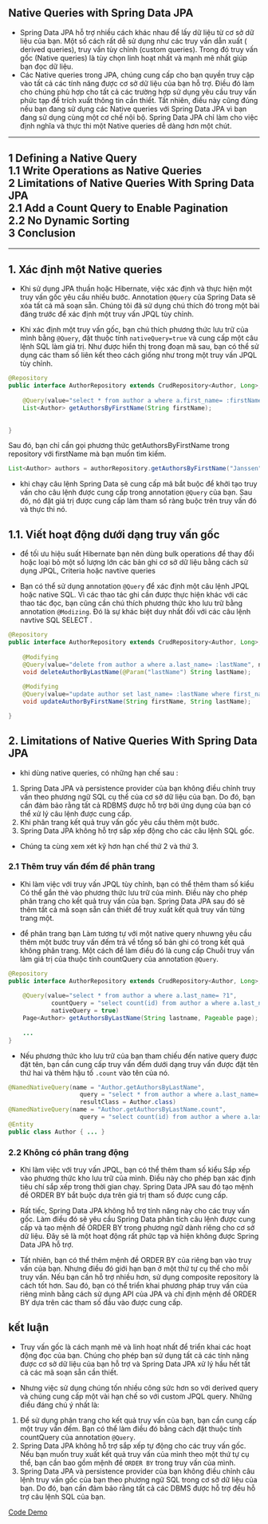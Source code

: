 ## Native Queries with Spring Data JPA
- Spring Data JPA hỗ trợ nhiều cách khác nhau để lấy dữ liệu từ cơ sở dữ liệu của bạn. Một số cách rất dễ sử dụng như các truy vấn dẫn xuất ( derived queries), truy vấn tùy chỉnh (custom queries). Trong đó truy vấn gốc (Native queries) là tùy chọn linh hoạt nhất và mạnh mẽ nhất giúp bạn đọc dữ liệu.
- Các Native queries trong JPA, chúng cung cấp cho bạn quyền truy cập vào tất cả các tính năng được cơ sở dữ liệu của bạn hỗ trợ. Điều đó làm cho chúng phù hợp cho tất cả các trường hợp sử dụng yêu cầu truy vấn phức tạp để trích xuất thông tin cần thiết. Tất nhiên, điều này cũng đúng nếu bạn đang sử dụng các Native queries với Spring Data JPA vì bạn đang sử dụng cùng một cơ chế nội bộ. Spring Data JPA chỉ làm cho việc định nghĩa và thực thi một Native queries dễ dàng hơn một chút.
-------------------------------------------------------
1 Defining a Native Query   
1.1 Write Operations as Native Queries  
2 Limitations of Native Queries With Spring Data JPA  
2.1 Add a Count Query to Enable Pagination  
2.2 No Dynamic Sorting  
3 Conclusion  
--------------------------------------------------------
--------------------------------------------------------
## 1. Xác định một Native queries
- Khi sử dụng JPA thuần hoặc Hibernate, việc xác định và thực hiện một truy vấn gốc yêu cầu nhiều bước. Annotation  `@Query` của Spring Data sẽ xóa tất cả mã soạn sẵn. Chúng tôi đã sử dụng chú thích đó trong một bài đăng trước để xác định một truy vấn JPQL tùy chỉnh.

- Khi xác định một truy vấn gốc, bạn chú thích phương thức lưu trữ của mình bằng `@Query`, đặt thuộc tính `nativeQuery=true` và cung cấp một câu lệnh SQL làm giá trị. Như được hiển thị trong đoạn mã sau, bạn có thể sử dụng các tham số liên kết theo cách giống như trong một truy vấn JPQL tùy chỉnh.
```java
@Repository
public interface AuthorRepository extends CrudRepository<Author, Long>, PagingAndSortingRepository<Author, Long> {
 
    @Query(value="select * from author a where a.first_name= :firstName", nativeQuery=true)
    List<Author> getAuthorsByFirstName(String firstName);
 
 
}
```

Sau đó, bạn chỉ cần gọi phương thức getAuthorsByFirstName trong repository với firstName mà bạn muốn tìm kiếm.
```java
List<Author> authors = authorRepository.getAuthorsByFirstName("Janssen");

```
- khi chạy câu lệnh Spring Data sẽ cung cấp mã bắt buộc để khởi tạo truy vấn cho câu lệnh được cung cấp trong annotation `@Query` của bạn. Sau đó, nó đặt giá trị được cung cấp làm tham số ràng buộc trên truy vấn đó và thực thi nó.
## 1.1. Viết hoạt động dưới dạng truy vấn gốc

- để tối ưu hiệu suất Hibernate bạn nên dùng bulk operations để thay đổi hoặc loại bỏ một số lượng lớn các bản ghi cơ sở dữ liệu bằng cách sử dụng JPQL, Criteria hoặc navtive queries


- Bạn có thể sử dụng annotation `@Query` để xác định một câu lệnh JPQL hoặc native SQL. Vì các thao tác ghi cần được thực hiện khác với các thao tác đọc, bạn cũng cần chú thích phương thức kho lưu trữ bằng annotation `@Modizing`. Đó là sự khác biệt duy nhất đối với các câu lệnh navtive SQL SELECT .
```java
@Repository
public interface AuthorRepository extends CrudRepository<Author, Long>, PagingAndSortingRepository<Author, Long> {
 
    @Modifying
    @Query(value="delete from author a where a.last_name= :lastName", nativeQuery = true)
    void deleteAuthorByLastName(@Param("lastName") String lastName);
     
    @Modifying
    @Query(value="update author set last_name= :lastName where first_name = :firstName", nativeQuery=true)
    void updateAuthorByFirstName(String firstName, String lastName);

}
```

## 2. Limitations of Native Queries With Spring Data JPA
- khi dùng native queries, có những hạn chế sau :  
1. Spring Data JPA và persistence provider của bạn không điều chỉnh truy vấn theo phương ngữ SQL cụ thể của cơ sở dữ liệu của bạn. Do đó, bạn cần đảm bảo rằng tất cả RDBMS được hỗ trợ bởi ứng dụng của bạn có thể xử lý câu lệnh được cung cấp.
2. Khi phân trang kết quả truy vấn gốc yêu cầu thêm một bước.
3. Spring Data JPA không hỗ trợ sắp xếp động cho các câu lệnh SQL gốc.

- Chúng ta cùng xem xét kỹ hơn hạn chế thứ 2 và thứ 3.

### 2.1 Thêm truy vấn đếm để phân trang
- Khi làm việc với truy vấn JPQL tùy chỉnh, bạn có thể thêm tham số kiểu Có thể gắn thẻ vào phương thức lưu trữ của mình. Điều này cho phép phân trang cho kết quả truy vấn của bạn. Spring Data JPA sau đó sẽ thêm tất cả mã soạn sẵn cần thiết để truy xuất kết quả truy vấn từng trang một.

- để phân trang bạn Làm tương tự với một native query nhuwng yêu cầu thêm một bước truy vấn đếm trả về tổng số bản ghi có trong kết quả không phân trang. Một cách để làm điều đó là cung cấp Chuỗi truy vấn làm giá trị của thuộc tính countQuery của annotation `@Query`.

```java
@Repository
public interface AuthorRepository extends CrudRepository<Author, Long>, PagingAndSortingRepository<Author, Long> {
     
    @Query(value="select * from author a where a.last_name= ?1", 
            countQuery = "select count(id) from author a where a.last_name= ?1", 
            nativeQuery = true)
    Page<Author> getAuthorsByLastName(String lastname, Pageable page);
     
    ...
}
```

- Nếu phương thức kho lưu trữ của bạn tham chiếu đến native query được đặt tên, bạn cần cung cấp truy vấn đếm dưới dạng truy vấn được đặt tên thứ hai và thêm hậu tố `.count` vào tên của nó.
```java 
@NamedNativeQuery(name = "Author.getAuthorsByLastName", 
                    query = "select * from author a where a.last_name= ?1", 
                    resultClass = Author.class)
@NamedNativeQuery(name = "Author.getAuthorsByLastName.count", 
                    query = "select count(id) from author a where a.last_name= ?1")
@Entity
public class Author { ... }
```

### 2.2 Không có phân trang động
- Khi làm việc với truy vấn JPQL, bạn có thể thêm tham số kiểu Sắp xếp vào phương thức kho lưu trữ của mình. Điều này cho phép bạn xác định tiêu chí sắp xếp trong thời gian chạy. Spring Data JPA sau đó tạo mệnh đề ORDER BY bắt buộc dựa trên giá trị tham số được cung cấp.

- Rất tiếc, Spring Data JPA không hỗ trợ tính năng này cho các truy vấn gốc. Làm điều đó sẽ yêu cầu Spring Data phân tích câu lệnh được cung cấp và tạo mệnh đề ORDER BY trong phương ngữ dành riêng cho cơ sở dữ liệu. Đây sẽ là một hoạt động rất phức tạp và hiện không được Spring Data JPA hỗ trợ.

- Tất nhiên, bạn có thể thêm mệnh đề ORDER BY của riêng bạn vào truy vấn của bạn. Nhưng điều đó giới hạn bạn ở một thứ tự cụ thể cho mỗi truy vấn. Nếu bạn cần hỗ trợ nhiều hơn, sử dụng composite repository là cách tốt hơn. Sau đó, bạn có thể triển khai phương pháp truy vấn của riêng mình bằng cách sử dụng API của JPA và chỉ định mệnh đề ORDER BY dựa trên các tham số đầu vào được cung cấp.

##  kết luận
- Truy vấn gốc là cách mạnh mẽ và linh hoạt nhất để triển khai các hoạt động đọc của bạn. Chúng cho phép bạn sử dụng tất cả các tính năng được cơ sở dữ liệu của bạn hỗ trợ và Spring Data JPA xử lý hầu hết tất cả các mã soạn sẵn cần thiết.

- Nhưng việc sử dụng chúng tốn nhiều công sức hơn so với derived query và chúng cung cấp một vài hạn chế so với custom JPQL query. Những điều đáng chú ý nhất là:

1. Để sử dụng phân trang cho kết quả truy vấn của bạn, bạn cần cung cấp một truy vấn đếm. Bạn có thể làm điều đó bằng cách đặt thuộc tính countQuery của annotation `@Query`.
2. Spring Data JPA không hỗ trợ sắp xếp tự động cho các truy vấn gốc. Nếu bạn muốn truy xuất kết quả truy vấn của mình theo một thứ tự cụ thể, bạn cần bao gồm mệnh đề `ORDER BY` trong truy vấn của mình.
3. Spring Data JPA và persistence provider của bạn không điều chỉnh câu lệnh truy vấn gốc của bạn theo phương ngữ SQL trong cơ sở dữ liệu của bạn. Do đó, bạn cần đảm bảo rằng tất cả các DBMS được hỗ trợ đều hỗ trợ câu lệnh SQL của bạn.

[Code Demo](https://github.com/ThuHang14/Blogs/blob/main/blog1.md)
